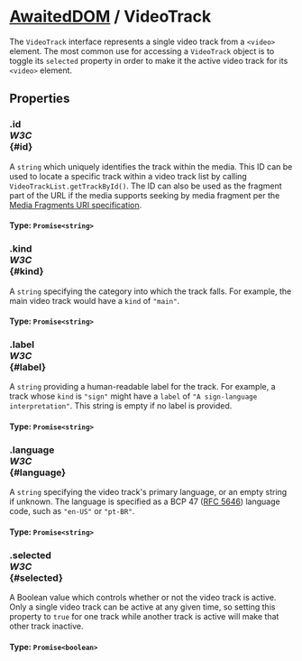 # [AwaitedDOM](/docs/basic-client/awaited-dom) <span>/</span> VideoTrack

<div class='overview'><span class="seoSummary">The <code>VideoTrack</code> interface represents a single video track from a <code>&lt;video&gt;</code> element.</span> The most common use for accessing a <code>VideoTrack</code> object is to toggle its <code>selected</code> property in order to make it the active video track for its <code>&lt;video&gt;</code> element.</div>

## Properties

### .id <div class="specs"><i>W3C</i></div> {#id}

A `string` which uniquely identifies the track within the media. This ID can be used to locate a specific track within a video track list by calling <code>VideoTrackList.getTrackById()</code>. The ID can also be used as the fragment part of the URL if the media supports seeking by media fragment per the <a class="external" href="https://www.w3.org/TR/media-frags/" rel="noopener">Media Fragments URI specification</a>.

#### **Type**: `Promise<string>`

### .kind <div class="specs"><i>W3C</i></div> {#kind}

A `string` specifying the category into which the track falls. For example, the main video track would have a <code>kind</code> of <code>"main"</code>.

#### **Type**: `Promise<string>`

### .label <div class="specs"><i>W3C</i></div> {#label}

A `string` providing a human-readable label for the track. For example, a track whose <code>kind</code> is <code>"sign"</code> might have a <code>label</code> of <code>"A sign-language interpretation"</code>. This string is empty if no label is provided.

#### **Type**: `Promise<string>`

### .language <div class="specs"><i>W3C</i></div> {#language}

A `string` specifying the video track's primary language, or an empty string if unknown. The language is specified as a BCP 47 (<a class="external" href="https://tools.ietf.org/html/rfc5646" rel="noopener">RFC 5646</a>) language code, such as <code>"en-US"</code> or <code>"pt-BR"</code>.

#### **Type**: `Promise<string>`

### .selected <div class="specs"><i>W3C</i></div> {#selected}

A Boolean value which controls whether or not the video track is active. Only a single video track can be active at any given time, so setting this property to <code>true</code> for one track while another track is active will make that other track inactive.

#### **Type**: `Promise<boolean>`
